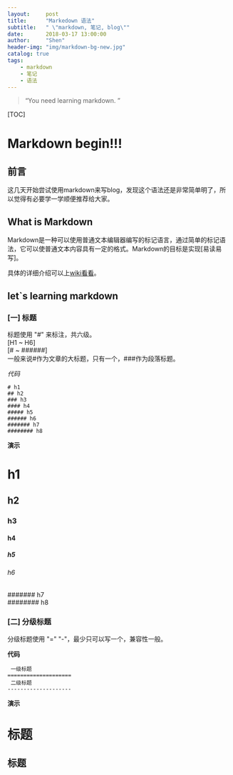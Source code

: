 ```yaml
---
layout:     post
title:      "Markedown 语法"
subtitle:   " \"markdown, 笔记, blog\""
date:       2018-03-17 13:00:00
author:     "Shen"
header-img: "img/markdown-bg-new.jpg"
catalog: true
tags:
    - markdown
    - 笔记
    - 语法
---
```


> “You need learning markdown. ”  

[TOC]  

# Markdown begin!!!

## 前言

这几天开始尝试使用markdown来写blog，发现这个语法还是非常简单明了，所以觉得有必要学一学顺便推荐给大家。

## What is Markdown

Markdown是一种可以使用普通文本编辑器编写的标记语言，通过简单的标记语法，它可以使普通文本内容具有一定的格式。Markdown的目标是实现[易读易写]。

具体的详细介绍可以上[wiki看看](https://en.wikipedia.org/wiki/Markdown)。

## let`s learning markdown

### [一]  标题
标题使用 "#" 来标注，共六级。  
[H1 ~  H6]  
[#  ~  ######]  
一般来说#作为文章的大标题，只有一个，###作为段落标题。

*代码*  

```  
# h1  
## h2  
### h3  
#### h4  
##### h5  
###### h6  
####### h7  
######## h8  

```  

**演示**  

# h1  
## h2  
### h3  
#### h4  
##### h5  
###### h6  
####### h7  
######## h8 

### [二]  分级标题
分级标题使用 "=" "-"，最少只可以写一个，兼容性一般。  

**代码**  

```  
 一级标题  
====================
 二级标题  
--------------------

```

**演示**  

 标题  
====================  
 标题  
--------------------  



